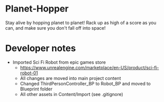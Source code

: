 # Planet-Hopper

Stay alive by hopping planet to planet! Rack up as high of a score as you can, and make sure you 
don't fall off into space!

# Developer notes
- Imported Sci Fi Robot from epic games store
  - https://www.unrealengine.com/marketplace/en-US/product/sci-fi-robot-01 
  - All changes are moved into main project content
  - Changed ThirdPersonController_BP to Robot_BP and moved to Blueprint folder
  - All other assets in Content/Import (see .gitignore)
